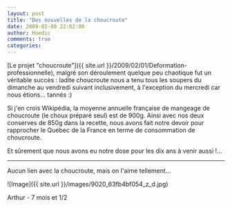 ```yaml
---
layout: post
title: "Des nouvelles de la choucroute"
date: 2009-02-08 22:02:00
author: Hoedic
comments: true
categories: 
---
```



[Le projet "choucroute"]({{ site.url }}/2009/02/01/Deformation-professionnelle), malgré son déroulement quelque peu chaotique fut un véritable succès : ladite choucroute nous a tenu tous les soupers du dimanche au vendredi suivant inclusivement, à l'exception du mercredi car nous étions... tannés :)

Si j'en crois Wikipédia, la moyenne annuelle française de mangeage de choucroute (le choux préparé seul) est de 900g. Ainsi avec nos deux conserves de 850g dans la recette, nous avons fait notre devoir pour rapprocher le Québec de la France en terme de consommation de choucroute.

Et sûrement que nous avons eu notre dose pour les dix ans à venir aussi !...

***

Aucun lien avec la choucroute, mais on l'aime tellement...


![Image]({{ site.url }}/images/9020_63fb4bf054_z_d.jpg)
<div class="photoattrib">Arthur - 7 mois et 1/2</div>

